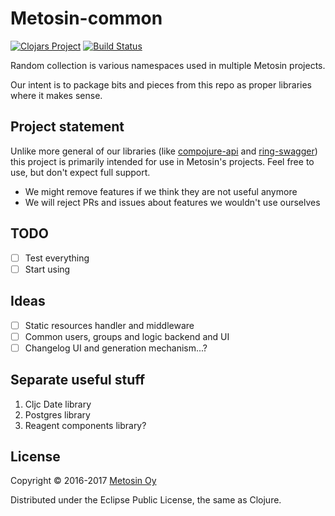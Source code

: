 # Metosin-common

[![Clojars Project](https://img.shields.io/clojars/v/metosin/metosin-common.svg)](https://clojars.org/metosin/metosin-common)
[![Build Status](https://travis-ci.org/metosin/metosin-common.svg?branch=master)](https://travis-ci.org/metosin/metosin-common)

Random collection is various namespaces used in multiple Metosin projects.

Our intent is to package bits and pieces from this repo as proper libraries where it makes sense.

## Project statement

Unlike more general of our libraries (like
[compojure-api](https://github.com/metosin/compojure-api) and
[ring-swagger](https://github.com/metosin/ring-swagger)) this project is
primarily intended for use in Metosin's projects. Feel free to use, but
don't expect full support.

- We might remove features if we think they are not useful anymore
- We will reject PRs and issues about features we wouldn't use ourselves

## TODO

- [ ] Test everything
- [ ] Start using

## Ideas

- [ ] Static resources handler and middleware
- [ ] Common users, groups and logic backend and UI
- [ ] Changelog UI and generation mechanism...?

## Separate useful stuff

1. Cljc Date library
2. Postgres library
3. Reagent components library?

## License

Copyright © 2016-2017 [Metosin Oy](http://www.metosin.fi)

Distributed under the Eclipse Public License, the same as Clojure.
